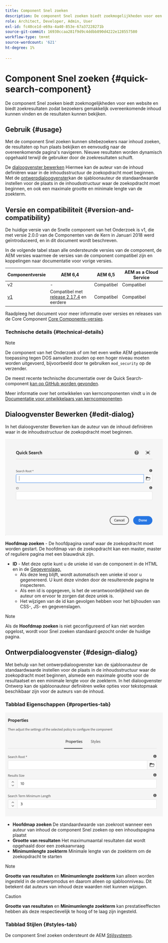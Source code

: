```yaml
---
title: Component Snel zoeken
description: De component Snel zoeken biedt zoekmogelijkheden voor een website en biedt zoekresultaten zodat bezoekers de site kunnen doorzoeken en de resultaten kunnen filteren.
role: Architect, Developer, Admin, User
exl-id: fc40ce1d-e69a-4a40-853e-67a37228271b
source-git-commit: 16930ccaa281f9d9c4ddbb890d4222e128557580
workflow-type: tm+mt
source-wordcount: '621'
ht-degree: 1%

---
```


# Component Snel zoeken {#quick-search-component}

De component Snel zoeken biedt zoekmogelijkheden voor een website en biedt zoekresultaten zodat bezoekers gemakkelijk overeenkomende inhoud kunnen vinden en de resultaten kunnen bekijken.

## Gebruik {#usage}

Met de component Snel zoeken kunnen sitebezoekers naar inhoud zoeken, de resultaten op hun plaats bekijken en eenvoudig naar de overeenkomende pagina&#39;s navigeren. Nieuwe resultaten worden dynamisch opgehaald terwijl de gebruiker door de zoekresultaten schuift.

De [dialoogvenster bewerken](#edit-dialog) Hiermee kan de auteur van de inhoud definiëren waar in de inhoudsstructuur de zoekopdracht moet beginnen. Met de [ontwerpdialoogvenster](#design-dialog)kan de sjabloonauteur de standaardwaarde instellen voor de plaats in de inhoudsstructuur waar de zoekopdracht moet beginnen, en ook een maximale grootte en minimale lengte van de zoekterm.

## Versie en compatibiliteit {#version-and-compatibility}

De huidige versie van de Snelle component van het Onderzoek is v1, die met versie 2.0.0 van de Componenten van de Kern in Januari 2018 werd geïntroduceerd, en in dit document wordt beschreven.

In de volgende tabel staan alle ondersteunde versies van de component, de AEM versies waarmee de versies van de component compatibel zijn en koppelingen naar documentatie voor vorige versies.

| Componentversie | AEM 6,4 | AEM 6,5 | AEM as a Cloud Service |
|--- |--- |--- |---|
| v2 | - | Compatibel | Compatibel |
| [v1](/help/components/v1/quick-search.md) | Compatibel met<br>[release 2.17.4](/help/versions.md) en eerdere | Compatibel | Compatibel |

Raadpleeg het document voor meer informatie over versies en releases van de Core Component [Core Components-versies](/help/versions.md).

### Technische details {#technical-details}

>[!NOTE]
>
>De component van het Onderzoek of om het even welke AEM gebaseerde toepassing tegen DOS aanvallen zouden op een hoger niveau moeten worden uitgevoerd, bijvoorbeeld door te gebruiken `mod_security` op de verzender.

De meest recente technische documentatie over de Quick Search-component [kan op GitHub worden gevonden](https://adobe.com/go/aem_cmp_tech_search_v1).

Meer informatie over het ontwikkelen van kerncomponenten vindt u in de [Documentatie voor ontwikkelaars van kerncomponenten](/help/developing/overview.md).

## Dialoogvenster Bewerken {#edit-dialog}

In het dialoogvenster Bewerken kan de auteur van de inhoud definiëren waar in de inhoudsstructuur de zoekopdracht moet beginnen.

![Dialoogvenster Snel zoeken in component bewerken](/help/assets/quick-search-edit.png)

**Hoofdmap zoeken** - De hoofdpagina vanaf waar de zoekopdracht moet worden gestart. De hoofdmap van de zoekopdracht kan een master, master of reguliere pagina met een blauwdruk zijn.
* **ID** - Met deze optie kunt u de unieke id van de component in de HTML en in de [Gegevenslaag.](/help/developing/data-layer/overview.md)
   * Als deze leeg blijft, wordt automatisch een unieke id voor u gegenereerd. U kunt deze vinden door de resulterende pagina te inspecteren.
   * Als een id is opgegeven, is het de verantwoordelijkheid van de auteur om ervoor te zorgen dat deze uniek is.
   * Het wijzigen van de id kan gevolgen hebben voor het bijhouden van CSS-, JS- en gegevenslagen.

>[!NOTE]
>
>Als de **Hoofdmap zoeken** is niet geconfigureerd of kan niet worden opgelost, wordt voor Snel zoeken standaard gezocht onder de huidige pagina.

## Ontwerpdialoogvenster {#design-dialog}

Met behulp van het ontwerpdialoogvenster kan de sjabloonauteur de standaardwaarde instellen voor de plaats in de inhoudsstructuur waar de zoekopdracht moet beginnen, alsmede een maximale grootte voor de resultaatset en een minimale lengte voor de zoekterm. In het dialoogvenster Ontwerp kan de sjabloonauteur definiëren welke opties voor tekstopmaak beschikbaar zijn voor de auteurs van de inhoud.

### Tabblad Eigenschappen {#properties-tab}

![Het ontwerpdialoogvenster van de component Snel zoeken](/help/assets/quick-search-design.png)

* **Hoofdmap zoeken**
De standaardwaarde van zoekroot wanneer een auteur van inhoud de component Snel zoeken op een inhoudspagina plaatst
* **Grootte van resultaten**
Het maximumaantal resultaten dat wordt opgehaald door een zoekaanvraag
* **Minimumlengte zoekterm**
Minimale lengte van de zoekterm om de zoekopdracht te starten

>[!NOTE]
>
>**Grootte van resultaten** en **Minimumlengte zoekterm** kan alleen worden ingesteld in de ontwerpmodus en daarom alleen op sjabloonniveau. Dit betekent dat auteurs van inhoud deze waarden niet kunnen wijzigen.

>[!CAUTION]
>
>**Grootte van resultaten** en **Minimumlengte zoekterm** kan prestatieeffecten hebben als deze respectievelijk te hoog of te laag zijn ingesteld.

### Tabblad Stijlen {#styles-tab}

De component Snel zoeken ondersteunt de AEM [Stijlsysteem](/help/get-started/authoring.md#component-styling).
